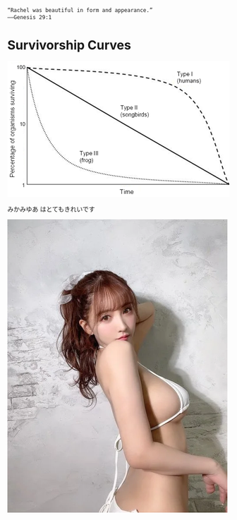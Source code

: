     “Rachel was beautiful in form and appearance.”
    ——Genesis 29:1

# Survivorship Curves

![IMAGE](Survivorship_Curves.jpg)

みかみゆあ はとてもきれいです

![IMAGE](みかみゆあ.webp)
